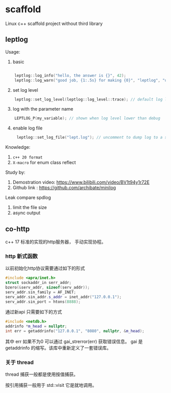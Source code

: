 # scaffold

Linux c++ scaffold project without third library

## leptlog

Usage:

1. basic

```cpp

    leptlog::log_info("hello, the answer is {}", 42);
    leptlog::log_warn("good job, {1:.5s} for making {0}", "leptlog", "username");
```

2. set log level

```cpp
    leptlog::set_log_level(leptlog::log_level::trace); // default log level is info
```

3. log with the parameter name

```cpp
    LEPTLOG_P(my_variable); // shown when log level lower than debug
```

4. enable log file

```cpp
     leptlog::set_log_file("lept.log"); // uncomment to dump log to a specific file
```

Knowledge:

1. `c++ 20 format`
2. `X-macro` for enum class reflect

Study by:

1. Demostration video: <https://www.bilibili.com/video/BV1t94y1r72E>
2. Github link : <https://github.com/archibate/minilog>

Leak compare spdlog

1. limit the file size
2. async output

## co-http

c++ 17 标准的实现的http服务器， 手动实现协程。

### http 新式函数

以前初始化http协议需要通过如下的形式

```cpp
#include <apra/inet.h>
struct sockaddr_in serr_addr;
bzero(&serv_addr, sizeof(serv_addr));
serv_addr.sin_family = AF_INET;
serv_addr.sin_addr.s_addr = inet_addr("127.0.0.1");
serv_addr.sin_port = htons(8888);
```

通过新api 只需要如下的方式

```cpp
#include <netdb.h>
addrinfo *m_head = nullptr;
int err = getaddrinfo("127.0.0.1", "8080", nullptr, &m_head);
```

其中 err 如果不为0 可以通过 gai_strerror(err) 获取错误信息。
gai 是 getaddrinfo 的缩写。该库中重新定义了一套错误库。


### 关于 thread

thread 捕获一般都是使用按值捕获。

按引用捕获一般用于 std::visit 它是就地调用。


